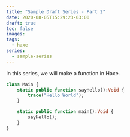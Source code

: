 ```yaml
---
title: "Sample Draft Series - Part 2"
date: 2020-08-05T15:29:23-03:00
draft: true
toc: false
images:
tags:
  - haxe
series:
  - sample-series
---
```


In this series, we will make a function in Haxe.

```haxe
class Main {
    static public function sayHello():Void {
        trace("Hello World");
    }

    static public function main():Void {
        sayHello();
    }
}
```